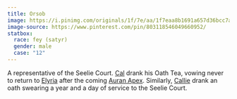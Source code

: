 ```yaml
---
title: Orsob
image: https://i.pinimg.com/originals/1f/7e/aa/1f7eaa8b1691a657d36bcc7ab02ede8a.png
image-source: https://www.pinterest.com/pin/803118546049660952/
statbox:
  race: fey (satyr)
  gender: male
  case: "12"
---
```


A representative of the Seelie Court. [Cal](cal) drank his Oath Tea, vowing never to return to [Elyria](../locales/elyria) after the coming [Auran Apex](../calendar). Similarly, [Callie](callie) drank an oath swearing a year and a day of service to the Seelie Court.
